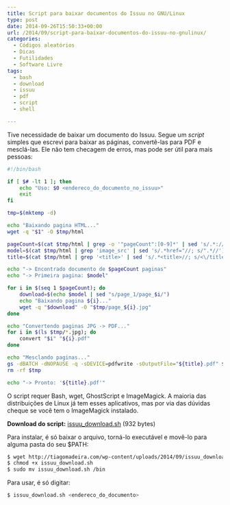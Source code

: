 ```yaml
---
title: Script para baixar documentos do Issuu no GNU/Linux
type: post
date: 2014-09-26T15:50:33+00:00
url: /2014/09/script-para-baixar-documentos-do-issuu-no-gnulinux/
categories:
  - Códigos aleatórios
  - Dicas
  - Futilidades
  - Software Livre
tags:
  - bash
  - download
  - issuu
  - pdf
  - script
  - shell

---
```

Tive necessidade de baixar um documento do Issuu. Segue um _script_ simples que escrevi para baixar as páginas, convertê-las para PDF e mesclá-las. Ele não tem checagem de erros, mas pode ser útil para mais pessoas:

```bash
#!/bin/bash

if [ $# -lt 1 ]; then
    echo "Uso: $0 <endereco_do_documento_no_issuu>"
    exit
fi

tmp=$(mktemp -d)

echo "Baixando pagina HTML..."
wget -q "$1" -O $tmp/html

pageCount=$(cat $tmp/html | grep -o '"pageCount":[0-9]*' | sed 's/.*://')
model=$(cat $tmp/html | grep 'image_src' | sed 's/.*href="//; s/".*//')
title=$(cat $tmp/html | grep '<title>' | sed 's/.*<title>//; s/<\/title>.*//')

echo "-> Encontrado documento de $pageCount paginas"
echo "-> Primeira pagina: $model"

for i in $(seq 1 $pageCount); do
    download=$(echo $model | sed "s/page_1/page_$i/")
    echo "Baixando pagina ${i}..."
    wget -q "$download" -O "$tmp/page_${i}.jpg"
done

echo "Convertendo paginas JPG -> PDF..."
for i in $(ls $tmp/*.jpg); do
    convert "$i" "${i}.pdf"
done

echo "Mesclando paginas..."
gs -dBATCH -dNOPAUSE -q -sDEVICE=pdfwrite -sOutputFile="${title}.pdf" $tmp/page_*.pdf
rm -rf $tmp

echo "-> Pronto: '${title}.pdf'"
```


O script requer Bash, wget, GhostScript e ImageMagick. A maioria das distribuições de Linux já tem esses aplicativos, mas por via das dúvidas cheque se você tem o ImageMagick instalado.

**Download do script:** <a href="http://tiagomadeira.com/wp-content/uploads/2014/09/issuu_download.sh">issuu_download.sh</a> (932 bytes)

Para instalar, é só baixar o arquivo, torná-lo executável e movê-lo para alguma pasta do seu $PATH:

```bash
$ wget http://tiagomadeira.com/wp-content/uploads/2014/09/issuu_download.sh
$ chmod +x issuu_download.sh
$ sudo mv issuu_download.sh /bin
```

Para usar, é só digitar:

```bash
$ issuu_download.sh <endereco_do_documento>
```
